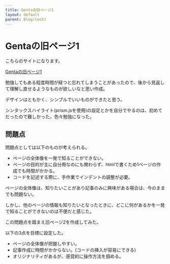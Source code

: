 ```yaml
---
title: Gentaの旧ページ1
layout: default
parent: Blog(tech)
---
```


# Gentaの旧ページ1
こちらのサイトになります。

<a href="https://double-tag-229.com/page1/index.html" target="_blank">Gentaの旧ページ1</a>

勉強してもある程度時間が経つと忘れてしまうことがあったので、後から見返して理解し直せるようなものが欲しいなと思い作成。

デザインはともかく、シンプルでいいものができたと思う。

シンタックスハイライト(prism.jsを使用)の設定とかを自分でやるのは、初めてだったので難しかった。色々勉強になった。

## 問題点

問題点としては以下のものが考えられる。

- ページの全体像を一発で知ることができない。
- ページの目的が主に自分用なのにも関わらず、htmlで書くため1ページの作成でも時間がかかる。
- コードを記述する際に、手作業でインデントの調整が必要。

ページの全体像は、知りたいことがあり記事のみに興味がある場合は、今のままでも問題ない。

しかし、他のページの情報も知りたいとなったときに、どこに何があるかを一発で知ることができないのは不便だと感じた。

この問題点を踏まえ旧ページ2を作成してみた。

以下の3点を目標に設定した。

- ページの全体像が把握しやすい。
- 記事作成に時間がかからない。(コードの挿入が容易にできる)
- オリジナリティがあるが、感覚的に操作方法を掴める。